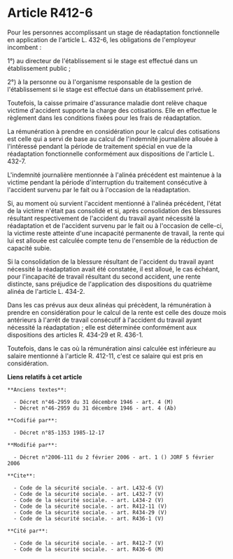 # Article R412-6

Pour les personnes accomplissant un stage de réadaptation fonctionnelle en application de l'article L. 432-6, les obligations
de l'employeur incombent : 

1°) au directeur de l'établissement si le stage est effectué dans un établissement public ; 

2°) à la personne ou à l'organisme responsable de la gestion de l'établissement si le stage est effectué dans un
établissement privé. 

Toutefois, la caisse primaire d'assurance maladie dont relève chaque victime d'accident supporte la charge des cotisations.
Elle en effectue le règlement dans les conditions fixées pour les frais de réadaptation. 

La rémunération à prendre en considération pour le calcul des cotisations est celle qui a servi de base au calcul de
l'indemnité journalière allouée à l'intéressé pendant la période de traitement spécial en vue de la réadaptation
fonctionnelle conformément aux dispositions de l'article L. 432-7. 

L'indemnité journalière mentionnée à l'alinéa précédent est maintenue à la victime pendant la période d'interruption du
traitement consécutive à l'accident survenu par le fait ou à l'occasion de la réadaptation. 

Si, au moment où survient l'accident mentionné à l'alinéa précédent, l'état de la victime n'était pas consolidé et si, après
consolidation des blessures résultant respectivement de l'accident du travail ayant nécessité la réadaptation et de
l'accident survenu par le fait ou à l'occasion de celle-ci, la victime reste atteinte d'une incapacité permanente de travail,
la rente qui lui est allouée est calculée compte tenu de l'ensemble de la réduction de capacité subie. 

Si la consolidation de la blessure résultant de l'accident du travail ayant nécessité la réadaptation avait été constatée, il
est alloué, le cas échéant, pour l'incapacité de travail résultant du second accident, une rente distincte, sans préjudice de
l'application des dispositions du quatrième alinéa de l'article L. 434-2. 

Dans les cas prévus aux deux alinéas qui précèdent, la rémunération à prendre en considération pour le calcul de la rente est
celle des douze mois antérieurs à l'arrêt de travail consécutif à l'accident du travail ayant nécessité la réadaptation ;
elle est déterminée conformément aux dispositions des articles R. 434-29 et R. 436-1. 

Toutefois, dans le cas où la rémunération ainsi calculée est inférieure au salaire mentionné à l'article R. 412-11, c'est ce
salaire qui est pris en considération.

**Liens relatifs à cet article**

	**Anciens textes**:

	  - Décret n°46-2959 du 31 décembre 1946 - art. 4 (M)
	  - Décret n°46-2959 du 31 décembre 1946 - art. 4 (Ab)

	**Codifié par**:

	  - Décret n°85-1353 1985-12-17

	**Modifié par**:

	  - Décret n°2006-111 du 2 février 2006 - art. 1 () JORF 5 février 2006

	**Cite**:

	  - Code de la sécurité sociale. - art. L432-6 (V)
	  - Code de la sécurité sociale. - art. L432-7 (V)
	  - Code de la sécurité sociale. - art. L434-2 (V)
	  - Code de la sécurité sociale. - art. R412-11 (V)
	  - Code de la sécurité sociale. - art. R434-29 (V)
	  - Code de la sécurité sociale. - art. R436-1 (V)

	**Cité par**:

	  - Code de la sécurité sociale. - art. R412-7 (V)
	  - Code de la sécurité sociale. - art. R436-6 (M)

